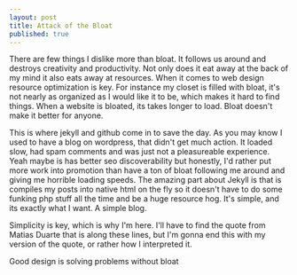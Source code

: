 ```yaml
---
layout: post
title: Attack of the Bloat
published: true
---
```


There are few things I dislike more than bloat. It follows us around and destroys creativity and productivity. Not only does it eat away at the back of my mind it also eats away at resources. When it comes to web design resource optimization is key. For instance my closet is filled with bloat, it's not nearly as organized as I would like it to be, which makes it hard to find things. When a website is bloated, its takes longer to load. Bloat doesn't make it better for anyone.

This is where jekyll and github come in to save the day. As you may know I used to have a blog on wordpress, that didn't get much action. It loaded slow, had spam comments and was just not a pleasureable experience. Yeah maybe is has better seo discoverability but honestly, I'd rather put more work into promotion than have a ton of bloat following me around and giving me horrible loading speeds. The amazing part about Jekyll is that is compiles my posts into native html on the fly so it doesn't have to do some funking php stuff all the time and be a huge resource hog. It's simple, and its exactly what I want. A simple blog.
    
Simplicity is key, which is why I'm here. I'll have to find the quote from Matias Duarte that is along these lines, but I'm gonna end this with my version of the quote, or rather how I interpreted it. 

Good design is solving problems without bloat

